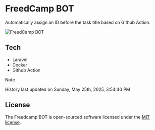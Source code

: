 # FreedCamp BOT

Automatically assign an ID before the task title based on Github Action.

![FreedCamp BOT](https://repository-images.githubusercontent.com/737932867/7d34798b-2680-471c-b089-a78a718d3d6a)

## Tech

- Laravel
- Docker
- Github Action

> [!NOTE]  
> History last updated on Sunday, May 25th, 2025, 3:54:40 PM

## License

The Freedcamp BOT is open-sourced software licensed under the [MIT license](https://opensource.org/licenses/MIT).
